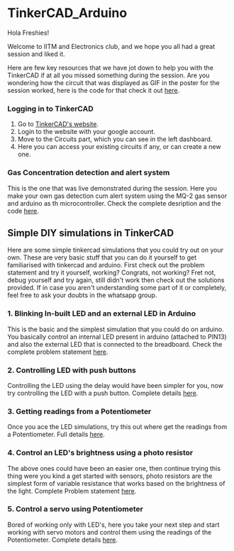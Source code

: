 # TinkerCAD_Arduino

Hola Freshies!         

Welcome to IITM and Electronics club, and we hope you all had a great session and liked it.

Here are few key resources that we have jot down to help you with the TinkerCAD if at all you missed something during the session. Are you wondering how the circuit that was displayed as GIF in the poster for the session worked, here is the code for that check it out [here](https://github.com/CFI-Electronics-Club/TinkerCAD_Arduino/blob/main/%22Hello%20Freshies%22%20Circuit.md).

### Logging in to TinkerCAD
1. Go to [TinkerCAD's website](https://www.tinkercad.com/).
2. Login to the website with your google account.
3. Move to the Circuits part, which you can see in the left dashboard.
4. Here you can access your existing circuits if any, or can create a new one.

### Gas Concentration detection and alert system 

This is the one that was live demonstrated during the session. Here you make your own gas detection cum alert system using the MQ-2 gas sensor and arduino as th  microcontroller. Check the complete desription and the code [here](https://github.com/CFI-Electronics-Club/TinkerCAD_Arduino/blob/main/Orientation%20Session-Gas%20Leakage%20Detection.md).

## Simple DIY simulations in TinkerCAD

Here are some simple tinkercad simulations that you could try out on your own. These are very basic stuff that you can do it yourself to get familiarised with tinkercad and arduino. First check out the problem statement and try it yourself, working? Congrats, not working? Fret not, debug yourself and try again, still didn't work then check out the solutions provided. If in case you aren't understanding some part of it or completely, feel free to ask your doubts in the whatsapp group. 

### 1. Blinking In-built LED and an external LED in Arduino
This is the basic and the simplest simulation that you could do on arduino. You basically control an internal LED present in arduino (attached to PIN13) and also the external LED that is connected to the breadboard. Check the complete problem statement [here](https://github.com/CFI-Electronics-Club/TinkerCAD_Arduino/blob/main/Problem%20Statements%201%20%26%202.md). 

### 2. Controlling LED with push buttons
Controlling the LED using the delay would have been simpler for you, now try controlling the LED with a push button. Complete details [here](https://github.com/CFI-Electronics-Club/TinkerCAD_Arduino/blob/main/Problem%20Statement%203.md).

### 3. Getting readings from a Potentiometer
Once you ace the LED simulations, try this out where get the readings from a Potentiometer. Full details [here](https://github.com/CFI-Electronics-Club/TinkerCAD_Arduino/blob/main/Problem%20Statement%204.md).

### 4. Control an LED's brightness using a photo resistor
The above ones could have been an easier one, then continue trying this thing were you kind a get started with sensors, photo resistors are the simplest form of variable resistance that works based on the brightness of the light. Complete Problem statement [here]().

### 5. Control a servo using Potentiometer
Bored of working only with LED's, here you take your next step and start working with servo motors and control them using the readings of the Potentiometer. Complete details [here](https://github.com/CFI-Electronics-Club/TinkerCAD_Arduino/blob/main/Problem%20Statement%206.md).
